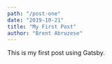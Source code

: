 ```yaml
---
path: "/post-one"
date: "2019-10-21"
title: "My First Post"
author: "Brent Abruzese"
---
```


This is my first post using Gatsby.